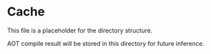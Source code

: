 # Cache

This file is a placeholder for the directory structure.

AOT compile result will be stored in this directory for future inference.
